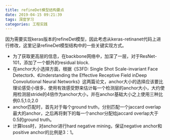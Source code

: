 ```yaml
---
title: refineDet模型结构要点
date: 2019-04-15 09:21:39
tags: 深度学习
categories: 工程实践
---
```

因为需要实现keras版本的refineDet模型，因此考虑从keras-retinanet代码上进行修改，这里记录refineDet模型结构中的一些关键实现方式。

- 为了获取更高层的信息，在backbone网络中，加深了一层，对于ResNet-101，添加了一个额外的residual block.
- 在anchor大小选择方面，根据《S3FD: Single Shot Scale-invariant Face Detector》、《Understanding the Effective Receptive Field inDeep Convolutional Neural Networks》这两篇论文，anchor大小的选择应该要比理论感受小很多，使用有效感受野来估计每一个检测层的anchor大小，大约使用检测层stride的4倍作为anchor大小，并在anchor基础大小之上使用三种比例0.5,1.0,2.0
- anchor匹配时，首先对于每个ground truth，分别匹配一个jaccard overlap最大的anchor，之后再将剩下的每一个anchor分配给jaccard overlap大于0.5的ground truth。
- 计算loss时，对anchor进行hard negative mining，保证negative anchor和positive anchor的比例是3：1。